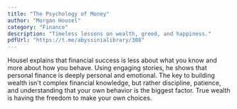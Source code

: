 ```yaml
---
title: "The Psychology of Money"
author: "Morgan Housel"
category: "Finance"
description: "Timeless lessons on wealth, greed, and happiness."
pdfUrl: "https://t.me/abyssinialibrary/308"
---
```

Housel explains that financial success is less about what you know and more about how you behave. Using engaging stories, he shows that personal finance is deeply personal and emotional. The key to building wealth isn't complex financial knowledge, but rather discipline, patience, and understanding that your own behavior is the biggest factor. True wealth is having the freedom to make your own choices.
